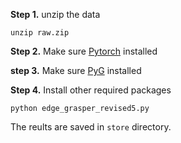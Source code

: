 

**Step 1.** unzip the data

```shell
unzip raw.zip
```

**Step 2.** Make sure [Pytorch](https://pytorch.org/get-started/locally/) installed

**step 3.** Make sure [PyG](https://pytorch-geometric.readthedocs.io/en/latest/notes/installation.html) installed

**Step 4.** Install other required packages

```shell
python edge_grasper_revised5.py
```

The reults are saved in `store` directory.

